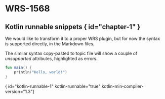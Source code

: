 # WRS-1568

## Kotlin runnable snippets { id="chapter-1" }

We would like to transform it to a proper WRS plugin, but for now the
syntax is supported directly, in the Markdown files.

The similar syntax copy-pasted to topic file will show a couple of
*unsupported* attributes, highlighted as errors.

```kotlin
fun main() {
    println("Hello, world!")
}
```
{ id="kotlin-runnable-1" kotlin-runnable="true" kotlin-min-compiler-version="1.3"}

<dataFrameTable></dataFrameTable>